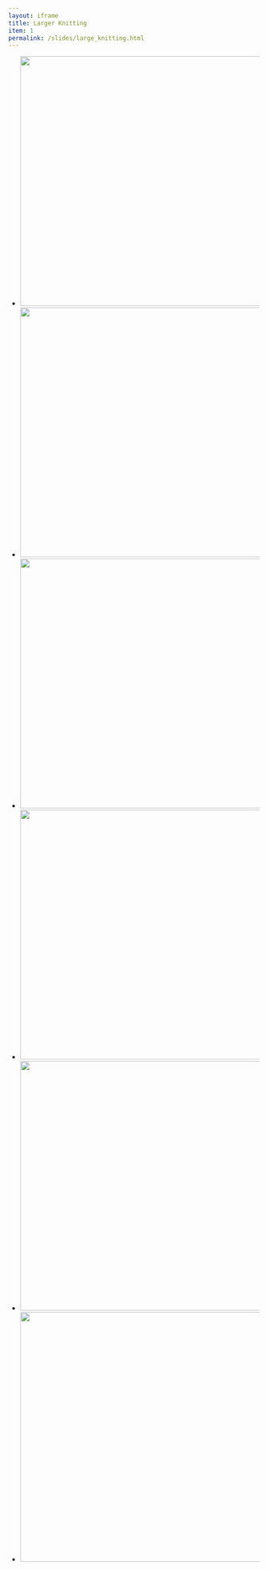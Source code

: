 ```yaml
---
layout: iframe
title: Larger Knitting
item: 1
permalink: /slides/large_knitting.html
---
```

* <img src="{{site.url}}/assets/bluevest1.jpg" height="500px" />
* <img src="{{site.url}}/assets/bluevest2.jpg" height="500px" />
* <img src="{{site.url}}/assets/bluevest3.jpg" height="500px" />
* <img src="{{site.url}}/assets/carnaby1.jpg" height="500px" />
* <img src="{{site.url}}/assets/carnaby2.jpg" height="500px" />
* <img src="{{site.url}}/assets/carnaby3.jpg" height="500px" />
